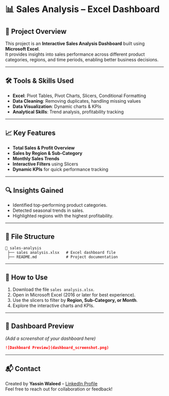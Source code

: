 # 📊 Sales Analysis – Excel Dashboard

## 📌 Project Overview
This project is an **Interactive Sales Analysis Dashboard** built using **Microsoft Excel**.  
It provides insights into sales performance across different product categories, regions, and time periods, enabling better business decisions.

---

## 🛠 Tools & Skills Used
- **Excel**: Pivot Tables, Pivot Charts, Slicers, Conditional Formatting
- **Data Cleaning**: Removing duplicates, handling missing values
- **Data Visualization**: Dynamic charts & KPIs
- **Analytical Skills**: Trend analysis, profitability tracking

---

## 📈 Key Features
- **Total Sales & Profit Overview**  
- **Sales by Region & Sub-Category**  
- **Monthly Sales Trends**  
- **Interactive Filters** using Slicers  
- **Dynamic KPIs** for quick performance tracking  

---

## 🔍 Insights Gained
- Identified top-performing product categories.
- Detected seasonal trends in sales.
- Highlighted regions with the highest profitability.

---

## 📂 File Structure
```
📁 sales-analysis
 ├── sales analysis.xlsx   # Excel dashboard file
 ├── README.md             # Project documentation
```

---

## 🚀 How to Use
1. Download the file `sales analysis.xlsx`.
2. Open in Microsoft Excel (2016 or later for best experience).
3. Use the slicers to filter by **Region, Sub-Category, or Month**.
4. Explore the interactive charts and KPIs.

---

## 📸 Dashboard Preview
*(Add a screenshot of your dashboard here)*  
```markdown
![Dashboard Preview](dashboard_screenshot.png)
```

---

## 📬 Contact
Created by **Yassin Waleed** – [LinkedIn Profile](https://www.linkedin.com/)  
Feel free to reach out for collaboration or feedback!
